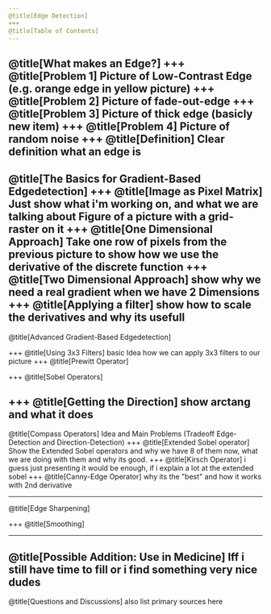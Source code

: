 ```yaml
---
@title[Edge Detection]
+++
@title[Table of Contents]
---
```

@title[What makes an Edge?]
+++
@title[Problem 1]
Picture of Low-Contrast Edge (e.g. orange edge in yellow picture)
+++
@title[Problem 2]
Picture of fade-out-edge
+++
@title[Problem 3]
Picture of thick edge (basicly new item)
+++
@title[Problem 4]
Picture of random noise
+++
@title[Definition]
Clear definition what an edge is
---
@title[The Basics for Gradient-Based Edgedetection]
+++
@title[Image as Pixel Matrix]
Just show what i'm working on, and what we are talking about
Figure of a picture with a grid-raster on it
+++
@title[One Dimensional Approach]
Take one row of pixels from the previous picture to show how we use the derivative of the discrete function
+++
@title[Two Dimensional Approach]
show why we need a real gradient when we have 2 Dimensions
+++
@title[Applying a filter]
show how to scale the derivatives and why its usefull
---
@title[Advanced Gradient-Based Edgedetection]

+++
@title[Using 3x3 Filters]
basic Idea how we can apply 3x3 filters to our picture
+++
@title[Prewitt Operator]

+++
@title[Sobel Operators]

+++
@title[Getting the Direction]
show arctang and what it does
---
@title[Compass Operators]
Idea and Main Problems (Tradeoff Edge-Detection and Direction-Detection)
+++
@title[Extended Sobel operator]
Show the Extended Sobel operators and why we have 8 of them now, what we are doing with them and why its good.
+++
@title[Kirsch Operator]
i guess just presenting it would be enough, if i explain a lot at the extended sobel
+++
@title[Canny-Edge Operator]
why its the "best" and how it works with 2nd derivative

---
@title[Edge Sharpening]

+++
@title[Smoothing]

---
@title[Possible Addition: Use in Medicine]
Iff i still have time to fill or i find something very nice dudes
---
@title[Questions and Discussions]
also list primary sources here